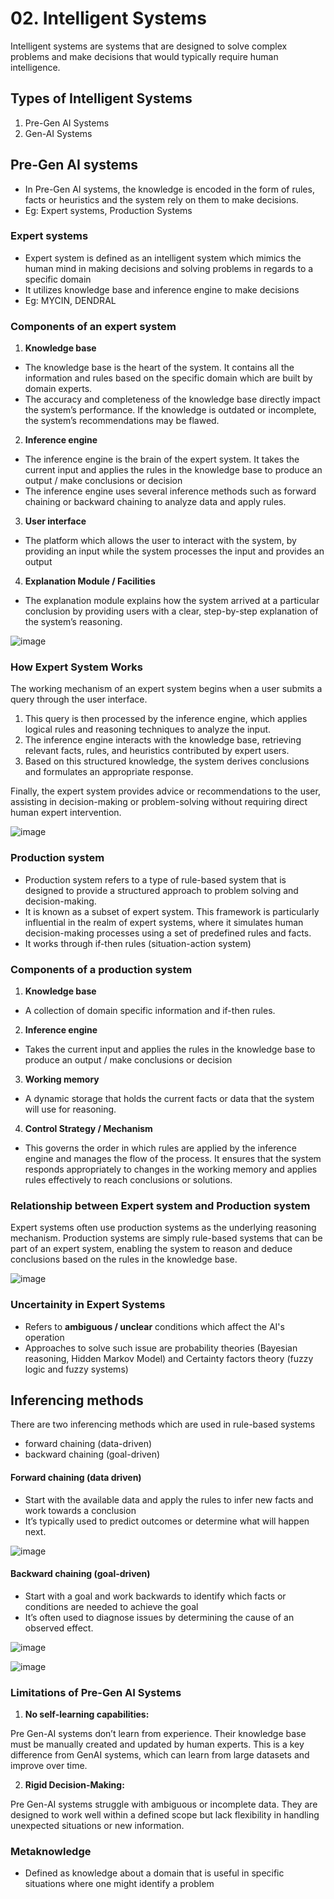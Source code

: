 # 02. Intelligent Systems
Intelligent systems are systems that are designed to solve complex problems and make decisions that would typically require human intelligence.

## Types of Intelligent Systems
1. Pre-Gen AI Systems
2. Gen-AI Systems
   
## Pre-Gen AI systems
- In Pre-Gen AI systems, the knowledge is encoded in the form of rules, facts or heuristics and the system rely on them to make decisions.
- Eg: Expert systems, Production Systems

### Expert systems
- Expert system is defined as an intelligent system which mimics the human mind in making decisions and solving problems in regards to a specific domain
- It utilizes knowledge base and inference engine to make decisions
- Eg: MYCIN, DENDRAL

### Components of an expert system
1. **Knowledge base**
- The knowledge base is the heart of the system. It contains all the information and rules based on the specific domain which are built by domain experts.
- The accuracy and completeness of the knowledge base directly impact the system’s performance. If the knowledge is outdated or incomplete, the system’s recommendations may be flawed.

2. **Inference engine**
- The inference engine is the brain of the expert system. It takes the current input and applies the rules in the knowledge base to produce an output / make conclusions or decision
- The inference engine uses several inference methods such as forward chaining or backward chaining to analyze data and apply rules.

3. **User interface**
- The platform which allows the user to interact with the system, by providing an input while the system processes the input and provides an output

4. **Explanation Module / Facilities**
- The explanation module explains how the system arrived at a particular conclusion by providing users with a clear, step-by-step explanation of the system’s reasoning.

![image](https://github.com/user-attachments/assets/c7017a66-cfbf-4015-be18-51c756bb2d6c)

### How Expert System Works
The working mechanism of an expert system begins when a user submits a query through the user interface.

1. This query is then processed by the inference engine, which applies logical rules and reasoning techniques to analyze the input.
2. The inference engine interacts with the knowledge base, retrieving relevant facts, rules, and heuristics contributed by expert users.
3. Based on this structured knowledge, the system derives conclusions and formulates an appropriate response.

Finally, the expert system provides advice or recommendations to the user, assisting in decision-making or problem-solving without requiring direct human expert intervention.

![image](https://github.com/user-attachments/assets/eb16ef3a-db64-4c53-bc57-e1eb464cb95c)

### Production system 
- Production system refers to a type of rule-based system that is designed to provide a structured approach to problem solving and decision-making.
-  It is known as a subset of expert system. This framework is particularly influential in the realm of expert systems, where it simulates human decision-making processes using a set of predefined rules and facts.
- It works through if-then rules (situation-action system)

### Components of a production system
1. **Knowledge base**
- A collection of domain specific information and if-then rules.

2. **Inference engine**
- Takes the current input and applies the rules in the knowledge base to produce an output / make conclusions or decision

3. **Working memory**
- A dynamic storage that holds the current facts or data that the system will use for reasoning.

4. **Control Strategy / Mechanism**
- This governs the order in which rules are applied by the inference engine and manages the flow of the process. It ensures that the system responds appropriately to changes in the working memory and applies rules effectively to reach conclusions or solutions.

### Relationship between Expert system and Production system
Expert systems often use production systems as the underlying reasoning mechanism. Production systems are simply rule-based systems that can be part of an expert system, enabling the system to reason and deduce conclusions based on the rules in the knowledge base.

![image](https://github.com/user-attachments/assets/15238caf-02e5-4511-ad00-fa93904ce82b)

### Uncertainity in Expert Systems
- Refers to **ambiguous / unclear** conditions which affect the AI's operation
- Approaches to solve such issue are probability theories (Bayesian reasoning, Hidden Markov Model) and Certainty factors theory (fuzzy logic and fuzzy systems)

## Inferencing methods
There are two inferencing methods which are used in rule-based systems
- forward chaining (data-driven)
- backward chaining (goal-driven)

#### Forward chaining (data driven)
- Start with the available data and apply the rules to infer new facts and work towards a conclusion
- It’s typically used to predict outcomes or determine what will happen next.
  
![image](https://github.com/user-attachments/assets/b479eb3c-c4a8-423f-8f16-52b2e216bc87)

#### Backward chaining (goal-driven)
- Start with a goal and work backwards to identify which facts or conditions are needed to achieve the goal
- It’s often used to diagnose issues by determining the cause of an observed effect.

![image](https://github.com/user-attachments/assets/4f22e51b-496a-46bf-996f-e3b067f9682e)

![image](https://github.com/user-attachments/assets/a115f370-3539-45c7-8d1f-e89bf83786fe)


### Limitations of Pre-Gen AI Systems
1. **No self-learning capabilities:**

Pre Gen-AI systems don’t learn from experience. Their knowledge base must be manually created and updated by human    experts. This is a key difference from GenAI systems, which can learn from large datasets and improve over time.

2. **Rigid Decision-Making:**

Pre Gen-AI systems struggle with ambiguous or incomplete data. They are designed to work well within a defined scope but lack flexibility in handling unexpected situations or new information.


### Metaknowledge
- Defined as knowledge about a domain that is useful in specific situations where one might identify a problem

